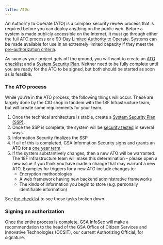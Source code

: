 ```yaml
---
title: ATOs
---
```


An Authority to Operate (ATO) is a complex security review process that is required before you can deploy anything on the public web. Before a system is made publicly accessible on the Internet, it must go through either the full ATO process or a 90-Day [Limited Authority to Operate](types/). Systems can be made available for use in an extremely limited capacity if they meet the [pre-authorization criteria](types/#pre-authorization).

As soon as your project gets off the ground, you will want to create an [ATO checklist](checklist/) and a [System Security Plan](ssp/). Neither need to be fully complete until you are ready for the ATO to be signed, but both should be started as soon as is feasible.

### The ATO process

While you’re in the ATO process, the following things will occur. These are largely done by the CIO shop in tandem with the 18F Infrastructure team, but will create some requirements for your team.

1. Once the technical architecture is stable, create a [System Security Plan (SSP)](ssp/).
1. Once the SSP is complete, the system will be [security tested](../ato/testing/) in several ways.
1. Information Security finalizes the SSP
1. If all of this is completed, GSA Information Security signs and grants an ATO for a [one year term](types/#year-authorization).
1. If the system substantively changes, then a new ATO will be warranted. The 18F Infrastructure team will make this determination – please open a new issue if you think you have made a change that may warrant a new ATO. Examples for triggers for a new ATO include changes to:
    * Encryption methodologies
    * A web framework having new backend administrative frameworks
    * The kinds of information you begin to store (e.g. personally identifiable information)

See [the checklist](checklist/) to see these tasks broken down.

### Signing an authorization

Once the entire process is complete, GSA InfoSec will make a recommendation to the head of the GSA Office of Citizen Services and Innovative Technologies (OCSIT), our current Authorizing Official, for signature.
